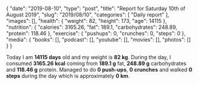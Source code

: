 {
    "date": "2019-08-10",
    "type": "post",
    "title": "Report for Saturday 10th of August 2019",
    "slug": "2019\/08\/10",
    "categories": [
        "Daily report"
    ],
    "images": [],
    "health": {
        "weight": 82,
        "height": 173,
        "age": 14115
    },
    "nutrition": {
        "calories": 3165.26,
        "fat": 189.1,
        "carbohydrates": 248.89,
        "protein": 118.46
    },
    "exercise": {
        "pushups": 0,
        "crunches": 0,
        "steps": 0
    },
    "media": {
        "books": [],
        "podcast": [],
        "youtube": [],
        "movies": [],
        "photos": []
    }
}

Today I am <strong>14115 days</strong> old and my weight is <strong>82 kg</strong>. During the day, I consumed <strong>3165.26 kcal</strong> coming from <strong>189.1 g</strong> fat, <strong>248.89 g</strong> carbohydrates and <strong>118.46 g</strong> protein. Managed to do <strong>0 push-ups</strong>, <strong>0 crunches</strong> and walked <strong>0 steps</strong> during the day which is approximately <strong>0 km</strong>.